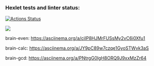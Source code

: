 ### Hexlet tests and linter status:
[![Actions Status](https://github.com/ilushacomeback/frontend-project-44/actions/workflows/hexlet-check.yml/badge.svg)](https://github.com/ilushacomeback/frontend-project-44/actions)

<a href="https://codeclimate.com/github/ilushacomeback/frontend-project-44/maintainability"><img src="https://api.codeclimate.com/v1/badges/9a780c4990692b1a8304/maintainability" /></a>

brain-even: https://asciinema.org/a/ciIP8HJMrFUSsMy2vC6i0Xfu1

brain-calc: https://asciinema.org/a/JY9pC89w7czqe1GyoSTWvk3aS

brain-gcd: https://asciinema.org/a/PNtrgG0lgH8ORQ9J9xxMzZr64